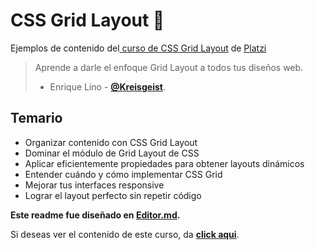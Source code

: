 # CSS Grid Layout 💚
Ejemplos de contenido del[ curso de CSS Grid Layout](https://platzi.com/cursos/css-grid-layout/ " curso de CSS Grid Layout") de [Platzi](https://platzi.com/ "Platzi")
> Aprende a darle el enfoque Grid Layout a todos tus diseños web.
> - Enrique Lino - [**@Kreisgeist**](https://twitter.com/Kreisgeist "Twitter").

## Temario
* Organizar contenido con CSS Grid Layout
* Dominar el módulo de Grid Layout de CSS
* Aplicar eficientemente propiedades para obtener layouts dinámicos
* Entender cuándo y cómo implementar CSS Grid
* Mejorar tus interfaces responsive
* Lograr el layout perfecto sin repetir código

**Este readme fue diseñado en [Editor.md](https://pandao.github.io/editor.md/en.html "Editor.md").**

Si deseas ver el contenido de este curso, da [**click aqui**](https://platzi.com/cursos/css-grid-layout/ "a ver el curso").
